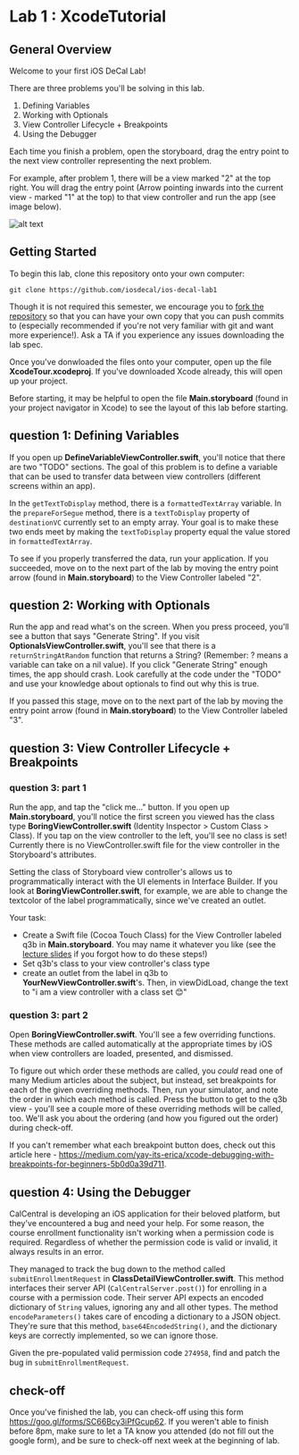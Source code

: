 # Lab 1 : XcodeTutorial #

## General Overview ##
Welcome to your first iOS DeCal Lab!

There are three problems you'll be solving in this lab.

1. Defining Variables
2. Working with Optionals
3. View Controller Lifecycle + Breakpoints
4. Using the Debugger

Each time you finish a problem, open the storyboard, drag the entry point to the next view controller representing the next problem. 

For example, after problem 1, there will be a view marked "2" at the top right. You will drag the entry point (Arrow pointing inwards into the current view - marked "1" at the top) to that view controller and run the app (see image below).

![alt text](/README-images/lab1-1.png)

## Getting Started 

To begin this lab, clone this repository onto your own computer:
	
	git clone https://github.com/iosdecal/ios-decal-lab1

Though it is not required this semester, we encourage you to [fork the repository](https://help.github.com/articles/fork-a-repo/) so that you can have your own copy that you can push commits to (especially recommended if you're not very familiar with git and want more experience!). Ask a TA if you experience any issues downloading the lab spec.

Once you've donwloaded the files onto your computer, open up the file **XcodeTour.xcodeproj**. If you've downloaded Xcode already, this will open up your project.

Before starting, it may be helpful to open the file **Main.storyboard** (found in your project navigator in Xcode) to see the layout of this lab before starting.

## question 1: Defining Variables ##
If you open up **DefineVariableViewController.swift**, you'll notice that there are two "TODO" sections. The goal of this problem is to define a variable that can be used to transfer data between view controllers (different screens within an app). 

In the `getTextToDisplay` method, there is a `formattedTextArray` variable. In the `prepareForSegue` method, there is a `textToDisplay` property of `destinationVC` currently set to an empty array. Your goal is to make these two ends meet by making the `textToDisplay` property equal the value stored in `formattedTextArray`.

To see if you properly transferred the data, run your application. If you succeeded, move on to the next part of the lab by moving the entry point arrow (found in **Main.storyboard**) to the View Controller labeled "2".

## question 2: Working with Optionals ##
Run the app and read what's on the screen. When you press proceed, you'll see a button that says "Generate String". If you visit **OptionalsViewController.swift**, you'll see that there is a `returnStringAtRandom` function that returns a String? (Remember: ? means a variable can take on a nil value). If you click "Generate String" enough times, the app should crash. Look carefully at the code under the "TODO" and use your knowledge about optionals to find out why this is true.

If you passed this stage, move on to the next part of the lab by moving the entry point arrow (found in **Main.storyboard**) to the View Controller labeled "3".

## question 3: View Controller Lifecycle + Breakpoints ##
### question 3: part 1 ###
Run the app, and tap the "click me..." button. If you open up **Main.storyboard**, you'll notice the first screen you viewed has the class type **BoringViewController.swift** (Identity Inspector > Custom Class > Class). If you tap on the view controller to the left, you'll see no class is set! Currently there is no ViewController.swift file for the view controller in the Storyboard's attributes.

Setting the class of Storyboard view controller's allows us to programmatically interact with the UI elements in Interface Builder. If you look at **BoringViewController.swift**, for example, we are able to change the textcolor of the label programmatically, since we've created an outlet.

Your task:
- Create a Swift file (Cocoa Touch Class) for the View Controller labeled q3b in **Main.storyboard**. You may name it whatever you like (see the [lecture slides](http://iosdecal.com/Lectures/Lecture2.pdf#page=22) if you forgot how to do these steps!)
- Set q3b's class to your view controller's class type
- create an outlet from the label in q3b to **YourNewViewController.swift**'s. Then, in viewDidLoad, change the text to "i am a view controller with a class set 😊"

### question 3: part 2 ###
Open **BoringViewController.swift**. You'll see a few overriding functions. These methods are called automatically at the appropriate times by iOS when view controllers are loaded, presented, and dismissed. 

To figure out which order these methods are called, you _could_ read one of many Medium articles about the subject, but instead, set breakpoints for each of the given overriding methods. Then, run your simulator, and note the order in which each method is called. Press the button to get to the q3b view - you'll see a couple more of these overriding methods will be called, too. We'll ask you about the ordering (and how you figured out the order) during check-off. 

If you can't remember what each breakpoint button does, check out this article here - https://medium.com/yay-its-erica/xcode-debugging-with-breakpoints-for-beginners-5b0d0a39d711.

## question 4: Using the Debugger ##
CalCentral is developing an iOS application for their beloved platform, but they've encountered a bug and need your help. For some reason, the course enrollment functionality isn't working when a permission code is required. Regardless of whether the permission code is valid or invalid, it always results in an error. 

They managed to track the bug down to the method called `submitEnrollmentRequest` in **ClassDetailViewController.swift**. This method interfaces their server API (`CalCentralServer.post()`) for enrolling in a course with a permission code. Their server API expects an encoded dictionary of `String` values, ignoring any and all other types. The method `encodeParameters()` takes care of encoding a dictionary to a JSON object. They're sure that this method, `base64EncodedString()`, and the dictionary keys are correctly implemented, so we can ignore those.

Given the pre-populated valid permission code `274958`, find and patch the bug in `submitEnrollmentRequest`.

## check-off ##
Once you've finished the lab, you can check-off using this form https://goo.gl/forms/SC66Bcy3iPfGcup62. If you weren't able to finish before 8pm, make sure to let a TA know you attended (do not fill out the google form), and be sure to check-off next week at the beginning of lab.
